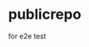 # publicrepo
for e2e test








































































































































































































































































































































































































































































































































































































































































































































































































































































































































































































































































































































































































































































































































































































































































































































































































































































































































































































































































































































































































































































































































































































































































































































































































































































































































































































































































































































































































































































































































































































































































































































































































































































































































































































































































